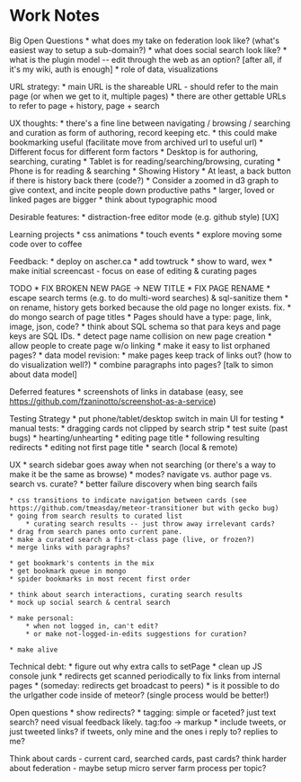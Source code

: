 Work Notes
==========

Big Open Questions
	* what does my take on federation look like?  (what's easiest way to setup a sub-domain?)
	* what does social search look like?
	* what is the plugin model -- edit through the web as an option? [after all, if it's my wiki, auth is enough]
		* role of data, visualizations

URL strategy:
	* main URL is the shareable URL - should refer to the main page (or when we get to it, multiple pages)
	* there are other gettable URLs to refer to page + history, page + search 

UX thoughts:
	* there's a fine line between navigating / browsing / searching and curation as form of authoring, record keeping etc.
	* this could make bookmarking useful (facilitate move from archived url to useful url)
	* Different focus for different form factors
		* Desktop is for authoring, searching, curating
		* Tablet is for reading/searching/browsing, curating
		* Phone is for reading & searching
	* Showing History
		* At least, a back button if there is history back there (code?)
		* Consider a zoomed in d3 graph to give context, and incite people down productive paths
			* larger, loved or linked pages are bigger
	* think about typographic mood

Desirable features:
	* distraction-free editor mode (e.g. github style) [UX]

Learning projects
	* css animations
	* touch events
	* explore moving some code over to coffee

Feedback:
	* deploy on ascher.ca
	* add towtruck
	* show to ward, wex
	* make initial screencast - focus on ease of editing & curating pages

TODO
	* FIX BROKEN NEW PAGE -> NEW TITLE 
	* FIX PAGE RENAME
	* escape search terms (e.g. to do multi-word searches) & sql-sanitize them
	* on rename, history gets borked because the old page no longer exists.  fix.
	* do mongo search of page titles
	* Pages should have a type: page, link, image, json, code?
	* think about SQL schema so that para keys and page keys are SQL IDs.
	* detect page name collision on new page creation
	* allow people to create page w/o linking
	* make it easy to list orphaned pages?
	* data model revision:
		* make pages keep track of links out? (how to do visualization well?)
		* combine paragraphs into pages? [talk to simon about data model]

Deferred features
	* screenshots of links in database (easy, see 	https://github.com/fzaninotto/screenshot-as-a-service)

Testing Strategy
	* put phone/tablet/desktop switch in main UI for testing
 	* manual tests:
		* dragging cards not clipped by search strip
	* test suite (past bugs)
		* hearting/unhearting
		* editing page title
	 	* following resulting redirects
		* editing not first page title
	* search (local & remote)

UX
	* search sidebar goes away when not searching (or there's a way to make it be the same as browse)
	* modes?  navigate vs. author page vs. search vs. curate?
	* better failure discovery when bing search fails

	* css transitions to indicate navigation between cards (see https://github.com/tmeasday/meteor-transitioner but with gecko bug)
	* going from search results to curated list
		* curating search results -- just throw away irrelevant cards?
	* drag from search panes onto current pane.
	* make a curated search a first-class page (live, or frozen?)
	* merge links with paragraphs?

	* get bookmark's contents in the mix
	* get bookmark queue in mongo
	* spider bookmarks in most recent first order

	* think about search interactions, curating search results
	* mock up social search & central search

	* make personal:
		* when not logged in, can't edit?
		* or make not-logged-in-edits suggestions for curation?
	 	
	* make alive

Technical debt:
	* figure out why extra calls to setPage
	* clean up JS console junk
	* redirects get scanned periodically to fix links from internal pages
	* (someday: redirects get broadcast to peers)
	* is it possible to do the urlgather code inside of meteor? (single process would be better!)

Open questions
	* show redirects?
	* tagging: simple or faceted?  just text search?  need visual feedback likely.  tag:foo -> markup
	* include tweets, or just tweeted links?  if tweets, only mine and the ones i reply to?  replies to me?

Think about cards - current card, searched cards, past cards?
think harder about federation - maybe setup micro server farm process per topic?

